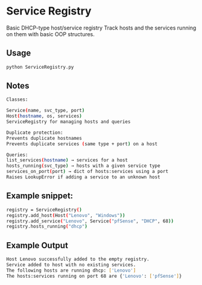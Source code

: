 # Service Registry
Basic DHCP-type host/service registry
Track hosts and the services running on them with basic OOP structures.

## Usage
```bash
python ServiceRegistry.py
```

## Notes
```bash
Classes:

Service(name, svc_type, port)  
Host(hostname, os, services)  
ServiceRegistry for managing hosts and queries    

Duplicate protection:  
Prevents duplicate hostnames  
Prevents duplicate services (same type + port) on a host  

Queries:  
list_services(hostname) → services for a host  
hosts_running(svc_type) → hosts with a given service type  
services_on_port(port) → dict of hosts:services using a port  
Raises LookupError if adding a service to an unknown host  
```

## Example snippet:
```bash
registry = ServiceRegistry()
registry.add_host(Host("Lenovo", "Windows"))
registry.add_service("Lenovo", Service("pfSense", "DHCP", 68))
registry.hosts_running("dhcp")
```
## Example Output
```bash
Host Lenovo successfully added to the empty registry.
Service added to host with no existing services.
The following hosts are running dhcp: ['Lenovo']
The hosts:services running on port 68 are {'Lenovo': ['pfSense']}
```
